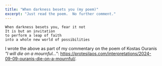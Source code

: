 ```yaml
---
title: "When darkness besets you (my poem)"
excerpt: "Just read the poem.  No further comment."
---
```


```
When darkness besets you, fear it not
It is but an invitation
to perform a leap of faith
into a whole new world of possibilities
```

I wrote the above as part of my commentary on the poem of Kostas
Ouranis _"I will die on a mournful..."_:
<https://protesilaos.com/interpretations/2024-09-09-ouranis-die-on-a-mournful/>.
